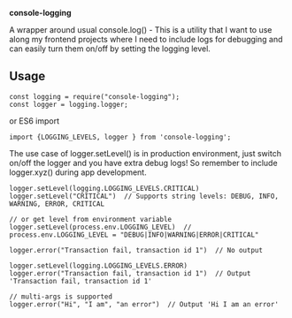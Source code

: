 **console-logging**

A wrapper around usual console.log() - This is a utility that I want to use along my frontend projects where I need to include logs for debugging and can easily turn them on/off by setting the logging level.

## Usage

```
const logging = require("console-logging");
const logger = logging.logger;
```

or ES6 import
```
import {LOGGING_LEVELS, logger } from 'console-logging';
```

The use case of logger.setLevel() is in production environment, just switch on/off the logger and you have extra debug logs!
So remember to include logger.xyz() during app development.

```
logger.setLevel(logging.LOGGING_LEVELS.CRITICAL)
logger.setLevel("CRITICAL")  // Supports string levels: DEBUG, INFO, WARNING, ERROR, CRITICAL

// or get level from environment variable
logger.setLevel(process.env.LOGGING_LEVEL)  // process.env.LOGGING_LEVEL = "DEBUG|INFO|WARNING|ERROR|CRITICAL"

logger.error("Transaction fail, transaction id 1")  // No output

logger.setLevel(logging.LOGGING_LEVELS.ERROR)
logger.error("Transaction fail, transaction id 1")  // Output 'Transaction fail, transaction id 1'

// multi-args is supported
logger.error("Hi", "I am", "an error")  // Output 'Hi I am an error'

```

